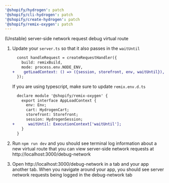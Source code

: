 ```yaml
---
'@shopify/hydrogen': patch
'@shopify/cli-hydrogen': patch
'@shopify/create-hydrogen': patch
'@shopify/remix-oxygen': patch
---
```


(Unstable) server-side network request debug virtual route

1. Update your `server.ts` so that it also passes in the `waitUntil`

   ```diff
     const handleRequest = createRequestHandler({
       build: remixBuild,
       mode: process.env.NODE_ENV,
   +    getLoadContext: () => ({session, storefront, env, waitUntil}),
     });
   ```

   If you are using typescript, make sure to update `remix.env.d.ts`

   ```diff
     declare module '@shopify/remix-oxygen' {
       export interface AppLoadContext {
         env: Env;
         cart: HydrogenCart;
         storefront: Storefront;
         session: HydrogenSession;
   +      waitUntil: ExecutionContext['waitUntil'];
       }
     }
   ```

2. Run `npm run dev` and you should see terminal log information about a new virtual route that you can view server-side network requests at http://localhost:3000/debug-network

3. Open http://localhost:3000/debug-network in a tab and your app another tab. When you navigate around your app, you should see server network requests being logged in the debug-network tab
